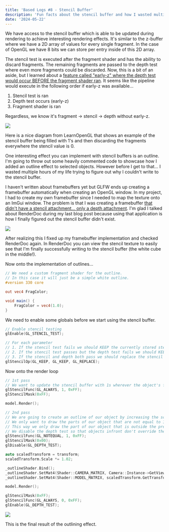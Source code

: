 ```yaml
---
title: 'Based Logs #8 - Stencil Buffer'
description: 'Fun facts about the stencil buffer and how I wasted multiple hours of my life'
date: '2024-05-22'
---
```


We have access to the stencil buffer which is able to be updated during rendering to achieve interesting rendering effects. It's similar to the z-buffer where we have a 2D array of values for every single fragment. In the case of OpenGL we have 8 bits we can store per entry inside of this 2D array.

The stencil test is executed after the fragment shader and has the ability to discard fragments. The remaining fragments are passed to the depth test where even more fragments could be discarded. Now, this is a bit of an aside, but I learned about a [feature called "early-z" where the depth test would occur BEFORE the fragment shader ran](https://matek.dev/blog/basedlogs-6/). It seems like the pipeline would execute in the following order if early-z was available...

1. Stencil test is ran
2. Depth test occurs (early-z)
3. Fragment shader is ran

Regardless, we know it's fragment -> stencil -> depth without early-z.

<Img src="stencil-buffer-ex.jpg" caption="Taken from LearnOpenGL" href="https://learnopengl.com/Advanced-OpenGL/Stencil-testing" />

Here is a nice diagram from LearnOpenGL that shows an example of the stencil buffer being filled with 1's and then discarding the fragments everywhere the stencil value is 0.

<Heading title="Outline Effect" />

One interesting effect you can implement with stencil buffers is an outline. I'm going to throw out some heavily commented code to showcase how I added an outline effect to selected objects. However before I get to that... I wasted multiple hours of my life trying to figure out why I couldn't write to the stencil buffer.

I haven't written about framebuffers yet but GLFW ends up creating a framebuffer automatically when creating an OpenGL window. In my project, I had to create my own framebuffer since I needed to map the texture onto an ImGui window. The problem is that I was creating a framebuffer [that didn't have a stencil attachment... only a depth attachment](https://github.com/matekdev/lean-engine/commit/a92cd9362b793e76bf855555a0c1256af88bda4d). I'm glad I talked about RenderDoc during my last blog post because using that application is how I finally figured out the stencil buffer didn't exist.

<Img src="renderdoc-stencil.jpg" />

After realizing this I fixed up my framebuffer implementation and checked RenderDoc again. In RenderDoc you can view the stencil texture to easily see that I'm finally successfully writing to the stencil buffer (the white cube in the middle!).

Now onto the implementation of outlines...

```glsl
// We need a custom fragment shader for the outline.
// In this case it will just be a simple white outline.
#version 330 core

out vec4 FragColor;

void main() {
    FragColor = vec4(1.0);
}
```

We need to enable some globals before we start using the stencil buffer.

```cpp
// Enable stencil testing
glEnable(GL_STENCIL_TEST);

// For each parameter
// 1. If the stencil test fails we should KEEP the currently stored stencil value.
// 2. If the stencil test passes but the depth test fails we should KEEP the currently stored stencil value.
// 3. If the stencil and depth both pass we should replace the stencil value with the reference value set in glStencilFunc.
glStencilOp(GL_KEEP, GL_KEEP, GL_REPLACE);
```

Now onto the render loop

```cpp
// 1st pass
// We want to update the stencil buffer with 1s wherever the object's fragments are rendered.
glStencilFunc(GL_ALWAYS, 1, 0xFF);
glStencilMask(0xFF);

model.Render();

// 2nd pass
// We are going to create an outline of our object by increasing the scale of our object.
// We only want to draw the parts of our object that are not equal to 1.
// This way we only draw the part of our object that is outside the previously drawn render pass.
// We disable the depth test so that objects infront don't override the outline.
glStencilFunc(GL_NOTEQUAL, 1, 0xFF);
glStencilMask(0x00);
glDisable(GL_DEPTH_TEST);

auto scaledTransform = transform;
scaledTransform.Scale *= 1.02;

_outlineShader.Bind();
_outlineShader.SetMat4(Shader::CAMERA_MATRIX, Camera::Instance->GetViewProjectionMatrix());
_outlineShader.SetMat4(Shader::MODEL_MATRIX, scaledTransform.GetTransform());

model.Render();

glStencilMask(0xFF);
glStencilFunc(GL_ALWAYS, 0, 0xFF);
glEnable(GL_DEPTH_TEST);
```

<Img src="based-outline.jpg" />

This is the final result of the outlining effect.

<YoutubeMusic src="p-Z3YrHJ1sU" />
